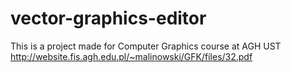 # vector-graphics-editor
This is a project made for Computer Graphics course at AGH UST
http://website.fis.agh.edu.pl/~malinowski/GFK/files/32.pdf
